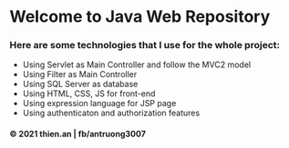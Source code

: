 # Welcome to Java Web Repository

### Here are some technologies that I use for the whole project:
* Using Servlet as Main Controller and follow the MVC2 model 
* Using Filter as Main Controller
* Using SQL Server as database 
* Using HTML, CSS, JS for front-end 
* Using expression language for JSP page 
* Using authenticaton and authorization features

#### © 2021 thien.an | fb/antruong3007